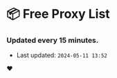 # :package: Free Proxy List
### Updated every 15 minutes.

- Last updated: `2024-05-11 13:52`

:heart:
